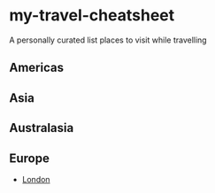 # my-travel-cheatsheet
A personally curated list places to visit while travelling

## Americas

## Asia

## Australasia

## Europe
* [London](london.md)

